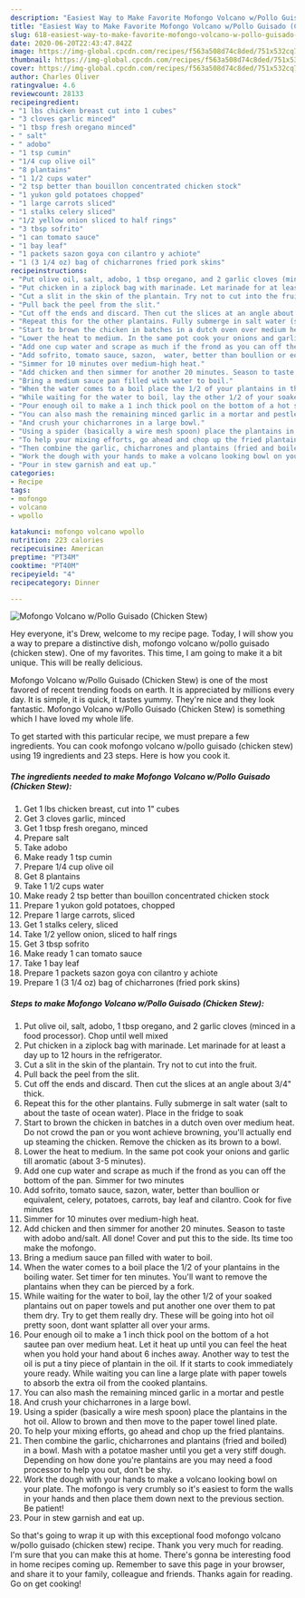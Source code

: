 ```yaml
---
description: "Easiest Way to Make Favorite Mofongo Volcano w/Pollo Guisado (Chicken Stew)"
title: "Easiest Way to Make Favorite Mofongo Volcano w/Pollo Guisado (Chicken Stew)"
slug: 618-easiest-way-to-make-favorite-mofongo-volcano-w-pollo-guisado-chicken-stew
date: 2020-06-20T22:43:47.842Z
image: https://img-global.cpcdn.com/recipes/f563a508d74c8ded/751x532cq70/mofongo-volcano-wpollo-guisado-chicken-stew-recipe-main-photo.jpg
thumbnail: https://img-global.cpcdn.com/recipes/f563a508d74c8ded/751x532cq70/mofongo-volcano-wpollo-guisado-chicken-stew-recipe-main-photo.jpg
cover: https://img-global.cpcdn.com/recipes/f563a508d74c8ded/751x532cq70/mofongo-volcano-wpollo-guisado-chicken-stew-recipe-main-photo.jpg
author: Charles Oliver
ratingvalue: 4.6
reviewcount: 28133
recipeingredient:
- "1 lbs chicken breast cut into 1 cubes"
- "3 cloves garlic minced"
- "1 tbsp fresh oregano minced"
- " salt"
- " adobo"
- "1 tsp cumin"
- "1/4 cup olive oil"
- "8 plantains"
- "1 1/2 cups water"
- "2 tsp better than bouillon concentrated chicken stock"
- "1 yukon gold potatoes chopped"
- "1 large carrots sliced"
- "1 stalks celery sliced"
- "1/2 yellow onion sliced to half rings"
- "3 tbsp sofrito"
- "1 can tomato sauce"
- "1 bay leaf"
- "1 packets sazon goya con cilantro y achiote"
- "1 (3 1/4 oz) bag of chicharrones fried pork skins"
recipeinstructions:
- "Put olive oil, salt, adobo, 1 tbsp oregano, and 2 garlic cloves (minced in a food processor). Chop until well mixed"
- "Put chicken in a ziplock bag with marinade. Let marinade for at least a day up to 12 hours in the refrigerator."
- "Cut a slit in the skin of the plantain. Try not to cut into the fruit."
- "Pull back the peel from the slit."
- "Cut off the ends and discard. Then cut the slices at an angle about 3/4&#34; thick."
- "Repeat this for the other plantains. Fully submerge in salt water (salt to about the taste of ocean water). Place in the fridge to soak"
- "Start to brown the chicken in batches in a dutch oven over medium heat. Do not crowd the pan or you wont achieve browning, you&#39;ll actually end up steaming the chicken. Remove the chicken as its brown to a bowl."
- "Lower the heat to medium. In the same pot cook your onions and garlic till aromatic (about 3-5 minutes)."
- "Add one cup water and scrape as much if the frond as you can off the bottom of the pan. Simmer for two minutes"
- "Add sofrito, tomato sauce, sazon,  water, better than boullion or equivalent, celery, potatoes, carrots, bay leaf and cilantro. Cook for five minutes"
- "Simmer for 10 minutes over medium-high heat."
- "Add chicken and then simmer for another 20 minutes. Season to taste with adobo and/salt. All done! Cover and put this to the side. Its time too make the mofongo."
- "Bring a medium sauce pan filled with water to boil."
- "When the water comes to a boil place the 1/2 of your plantains in the boiling water. Set timer for ten minutes. You&#39;ll want to remove the plantains when they can be pierced by a fork."
- "While waiting for the water to boil, lay the other 1/2 of your soaked plantains out on paper towels and put another one over them to pat them dry. Try to get them really dry. These will be going into hot oil pretty soon, dont want splatter all over your arms."
- "Pour enough oil to make a 1 inch thick pool on the bottom of a hot sautee pan over medium heat. Let it heat up until you can feel the heat when you hold your hand about 6 inches away. Another way to test the oil is put a tiny piece of plantain in the oil. If it starts to cook immediately youre ready. While waiting you can line a large plate with paper towels to absorb the extra oil from the cooked plantains."
- "You can also mash the remaining minced garlic in a mortar and pestle"
- "And crush your chicharrones in a large bowl."
- "Using a spider (basically a wire mesh spoon) place the plantains in the hot oil. Allow to brown and then move to the paper towel lined plate."
- "To help your mixing efforts, go ahead and chop up the fried plantains."
- "Then combine the garlic, chicharrones and plantains (fried and boiled) in a bowl. Mash with a potatoe masher until you get a very stiff dough. Depending on how done you&#39;re plantains are you may need a food processor to help you out, don&#39;t be shy."
- "Work the dough with your hands to make a volcano looking bowl on your plate. The mofongo is very crumbly so it&#39;s easiest to form the walls in your hands and then place them down next to the previous section. Be patient!"
- "Pour in stew garnish and eat up."
categories:
- Recipe
tags:
- mofongo
- volcano
- wpollo

katakunci: mofongo volcano wpollo 
nutrition: 223 calories
recipecuisine: American
preptime: "PT34M"
cooktime: "PT40M"
recipeyield: "4"
recipecategory: Dinner

---
```



![Mofongo Volcano w/Pollo Guisado (Chicken Stew)](https://img-global.cpcdn.com/recipes/f563a508d74c8ded/751x532cq70/mofongo-volcano-wpollo-guisado-chicken-stew-recipe-main-photo.jpg)

Hey everyone, it's Drew, welcome to my recipe page. Today, I will show you a way to prepare a distinctive dish, mofongo volcano w/pollo guisado (chicken stew). One of my favorites. This time, I am going to make it a bit unique. This will be really delicious.

Mofongo Volcano w/Pollo Guisado (Chicken Stew) is one of the most favored of recent trending foods on earth. It is appreciated by millions every day. It is simple, it is quick, it tastes yummy. They're nice and they look fantastic. Mofongo Volcano w/Pollo Guisado (Chicken Stew) is something which I have loved my whole life.




To get started with this particular recipe, we must prepare a few ingredients. You can cook mofongo volcano w/pollo guisado (chicken stew) using 19 ingredients and 23 steps. Here is how you cook it.

<!--inarticleads1-->

##### The ingredients needed to make Mofongo Volcano w/Pollo Guisado (Chicken Stew):

1. Get 1 lbs chicken breast, cut into 1&#34; cubes
1. Get 3 cloves garlic, minced
1. Get 1 tbsp fresh oregano, minced
1. Prepare  salt
1. Take  adobo
1. Make ready 1 tsp cumin
1. Prepare 1/4 cup olive oil
1. Get 8 plantains
1. Take 1 1/2 cups water
1. Make ready 2 tsp better than bouillon concentrated chicken stock
1. Prepare 1 yukon gold potatoes, chopped
1. Prepare 1 large carrots, sliced
1. Get 1 stalks celery, sliced
1. Take 1/2 yellow onion, sliced to half rings
1. Get 3 tbsp sofrito
1. Make ready 1 can tomato sauce
1. Take 1 bay leaf
1. Prepare 1 packets sazon goya con cilantro y achiote
1. Prepare 1 (3 1/4 oz) bag of chicharrones (fried pork skins)




<!--inarticleads2-->

##### Steps to make Mofongo Volcano w/Pollo Guisado (Chicken Stew):

1. Put olive oil, salt, adobo, 1 tbsp oregano, and 2 garlic cloves (minced in a food processor). Chop until well mixed
1. Put chicken in a ziplock bag with marinade. Let marinade for at least a day up to 12 hours in the refrigerator.
1. Cut a slit in the skin of the plantain. Try not to cut into the fruit.
1. Pull back the peel from the slit.
1. Cut off the ends and discard. Then cut the slices at an angle about 3/4&#34; thick.
1. Repeat this for the other plantains. Fully submerge in salt water (salt to about the taste of ocean water). Place in the fridge to soak
1. Start to brown the chicken in batches in a dutch oven over medium heat. Do not crowd the pan or you wont achieve browning, you&#39;ll actually end up steaming the chicken. Remove the chicken as its brown to a bowl.
1. Lower the heat to medium. In the same pot cook your onions and garlic till aromatic (about 3-5 minutes).
1. Add one cup water and scrape as much if the frond as you can off the bottom of the pan. Simmer for two minutes
1. Add sofrito, tomato sauce, sazon,  water, better than boullion or equivalent, celery, potatoes, carrots, bay leaf and cilantro. Cook for five minutes
1. Simmer for 10 minutes over medium-high heat.
1. Add chicken and then simmer for another 20 minutes. Season to taste with adobo and/salt. All done! Cover and put this to the side. Its time too make the mofongo.
1. Bring a medium sauce pan filled with water to boil.
1. When the water comes to a boil place the 1/2 of your plantains in the boiling water. Set timer for ten minutes. You&#39;ll want to remove the plantains when they can be pierced by a fork.
1. While waiting for the water to boil, lay the other 1/2 of your soaked plantains out on paper towels and put another one over them to pat them dry. Try to get them really dry. These will be going into hot oil pretty soon, dont want splatter all over your arms.
1. Pour enough oil to make a 1 inch thick pool on the bottom of a hot sautee pan over medium heat. Let it heat up until you can feel the heat when you hold your hand about 6 inches away. Another way to test the oil is put a tiny piece of plantain in the oil. If it starts to cook immediately youre ready. While waiting you can line a large plate with paper towels to absorb the extra oil from the cooked plantains.
1. You can also mash the remaining minced garlic in a mortar and pestle
1. And crush your chicharrones in a large bowl.
1. Using a spider (basically a wire mesh spoon) place the plantains in the hot oil. Allow to brown and then move to the paper towel lined plate.
1. To help your mixing efforts, go ahead and chop up the fried plantains.
1. Then combine the garlic, chicharrones and plantains (fried and boiled) in a bowl. Mash with a potatoe masher until you get a very stiff dough. Depending on how done you&#39;re plantains are you may need a food processor to help you out, don&#39;t be shy.
1. Work the dough with your hands to make a volcano looking bowl on your plate. The mofongo is very crumbly so it&#39;s easiest to form the walls in your hands and then place them down next to the previous section. Be patient!
1. Pour in stew garnish and eat up.




So that's going to wrap it up with this exceptional food mofongo volcano w/pollo guisado (chicken stew) recipe. Thank you very much for reading. I'm sure that you can make this at home. There's gonna be interesting food in home recipes coming up. Remember to save this page in your browser, and share it to your family, colleague and friends. Thanks again for reading. Go on get cooking!
